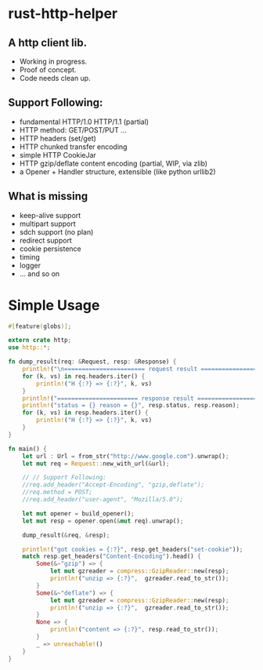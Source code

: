 # rust-http-helper

## A http client lib.

- Working in progress.
- Proof of concept.
- Code needs clean up.

## Support Following:

- fundamental HTTP/1.0 HTTP/1.1 (partial)
- HTTP method: GET/POST/PUT ...
- HTTP headers (set/get)
- HTTP chunked transfer encoding
- simple HTTP CookieJar
- HTTP gzip/deflate content encoding (partial, WIP, via zlib)
- a Opener + Handler structure, extensible (like python urllib2)

## What is missing

- keep-alive support
- multipart support
- sdch support (no plan)
- redirect support
- cookie persistence
- timing
- logger
- ... and so on

# Simple Usage

```rust
#[feature(globs)];

extern crate http;
use http::*;

fn dump_result(req: &Request, resp: &Response) {
    println!("\n======================= request result =======================");
    for (k, vs) in req.headers.iter() {
        println!("H {:?} => {:?}", k, vs)
    }
    println!("======================= response result =======================");
    println!("status = {} reason = {}", resp.status, resp.reason);
    for (k, vs) in resp.headers.iter() {
        println!("H {:?} => {:?}", k, vs)
    }
}

fn main() {
    let url : Url = from_str("http://www.google.com").unwrap();
    let mut req = Request::new_with_url(&url);

    // // Support Following:
    //req.add_header("Accept-Encoding", "gzip,deflate");
    //req.method = POST;
    //req.add_header("user-agent", "Mozilla/5.0");

    let mut opener = build_opener();
    let mut resp = opener.open(&mut req).unwrap();

    dump_result(&req, &resp);

    println!("got cookies = {:?}", resp.get_headers("set-cookie"));
    match resp.get_headers("Content-Encoding").head() {
        Some(&~"gzip") => {
            let mut gzreader = compress::GzipReader::new(resp);
            println!("unzip => {:?}",  gzreader.read_to_str());
        }
        Some(&~"deflate") => {
            let mut gzreader = compress::GzipReader::new(resp);
            println!("unzip => {:?}",  gzreader.read_to_str());
        }
        None => {
            println!("content => {:?}", resp.read_to_str());
        }
        _ => unreachable!()
    }
}
```
